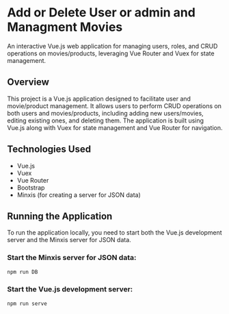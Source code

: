 # Add or Delete User or admin and Managment Movies  

An interactive Vue.js web application for managing users, roles, and CRUD operations on movies/products, leveraging Vue Router and Vuex for state management.

## Overview

This project is a Vue.js application designed to facilitate user and movie/product management. It allows users to perform CRUD operations on both users and movies/products, including adding new users/movies, editing existing ones, and deleting them. The application is built using Vue.js along with Vuex for state management and Vue Router for navigation.

## Technologies Used

- Vue.js
- Vuex
- Vue Router
- Bootstrap
- Minxis (for creating a server for JSON data)
  
## Running the Application

To run the application locally, you need to start both the Vue.js development server and the Minxis server for JSON data.

### Start the Minxis server for JSON data:

```bash
npm run DB
```
### Start the Vue.js development server:
```bash
npm run serve
```
